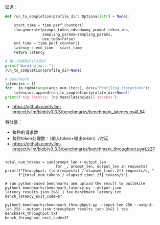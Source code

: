


延迟：


```python
def run_to_completion(profile_dir: Optional[str] = None):

    start_time = time.perf_counter()
    llm.generate(prompt_token_ids=dummy_prompt_token_ids,
                 sampling_params=sampling_params,
                 use_tqdm=False)
    end_time = time.perf_counter()
    latency = end_time - start_time
    return latency

# 第一次预热不计入统计
print("Warming up...")
run_to_completion(profile_dir=None)

# Benchmark.
latencies = []
for _ in tqdm(range(args.num_iters), desc="Profiling iterations"):
    latencies.append(run_to_completion(profile_dir=None))
print(f'Avg latency: {np.mean(latencies)} seconds')

```


- https://github.com/vllm-project/vllm/blob/v0.3.3/benchmarks/benchmark_latency.py#L84



吞吐量：

- 每秒的请求数
- 每秒token处理数：（输入token+输出token）/时延
- https://github.com/vllm-project/vllm/blob/v0.3.3/benchmarks/benchmark_throughput.py#L227



```

total_num_tokens = sum(prompt_len + output_len
                       for _, prompt_len, output_len in requests)
print(f"Throughput: {len(requests) / elapsed_time:.2f} requests/s, "
      f"{total_num_tokens / elapsed_time:.2f} tokens/s")
```




```
# run python-based benchmarks and upload the result to buildkite
python3 benchmarks/benchmark_latency.py --output-json latency_results.json 2>&1 | tee benchmark_latency.txt
bench_latency_exit_code=$?

python3 benchmarks/benchmark_throughput.py --input-len 256 --output-len 256 --output-json throughput_results.json 2>&1 | tee benchmark_throughput.txt
bench_throughput_exit_code=$?
```




